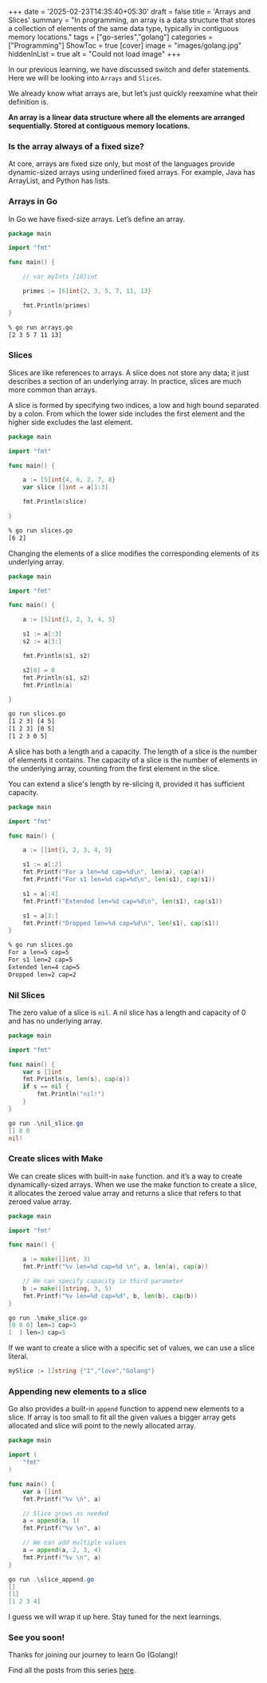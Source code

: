 +++
date = '2025-02-23T14:35:40+05:30'
draft = false
title = 'Arrays and Slices'
summary = "In programming, an array is a data structure that stores a collection of elements of the same data type, typically in contiguous memory locations."
tags = ["go-series","golang"]
categories = ["Programming"]
ShowToc = true
[cover]
image = "images/golang.jpg"
hiddenInList = true
alt = "Could not load image"
+++

In our previous learning, we have discussed switch and defer statements. Here we will be looking into `Arrays` and `Slices`.

We already know what arrays are, but let’s just quickly reexamine what their definition is.

**An array is a linear data structure where all the elements are arranged sequentially. Stored at contiguous memory locations.**

### **Is the array always of a fixed size?**


At core, arrays are fixed size only, but most of the languages provide dynamic-sized arrays using underlined fixed arrays. For example, Java has ArrayList, and Python has lists.


### **Arrays in Go**


In Go we have fixed-size arrays. Let’s define an array.


```go
package main

import "fmt"

func main() {

	// var myInts [10]int

	primes := [6]int{2, 3, 5, 7, 11, 13}

	fmt.Println(primes)
}
```

```bash
% go run arrays.go 
[2 3 5 7 11 13]
```


### **Slices**


Slices are like references to arrays. A slice does not store any data; it just describes a section of an underlying array. In practice, slices are much more common than arrays.

A slice is formed by specifying two indices, a low and high bound separated by a colon. From which the lower side includes the first element and the higher side excludes the last element.


```go
package main

import "fmt"

func main() {

	a := [5]int{4, 6, 2, 7, 8}
	var slice []int = a[1:3]

	fmt.Println(slice)

}
```

```bash
% go run slices.go 
[6 2]
```


Changing the elements of a slice modifies the corresponding elements of its underlying array.


```go
package main

import "fmt"

func main() {

	a := [5]int{1, 2, 3, 4, 5}

	s1 := a[:3]
	s2 := a[3:]

	fmt.Println(s1, s2)

	s2[0] = 0
	fmt.Println(s1, s2)
	fmt.Println(a)

}
```

```bash
go run slices.go
[1 2 3] [4 5]
[1 2 3] [0 5]
[1 2 3 0 5]
```


A slice has both a length and a capacity. The length of a slice is the number of elements it contains. The capacity of a slice is the number of elements in the underlying array, counting from the first element in the slice.

You can extend a slice's length by re-slicing it, provided it has sufficient capacity.


```go
package main

import "fmt"

func main() {

	a := []int{1, 2, 3, 4, 5}

	s1 := a[:2]
	fmt.Printf("For a len=%d cap=%d\n", len(a), cap(a))
	fmt.Printf("For s1 len=%d cap=%d\n", len(s1), cap(s1))

	s1 = a[:4]
	fmt.Printf("Extended len=%d cap=%d\n", len(s1), cap(s1))

	s1 = a[3:]
	fmt.Printf("Dropped len=%d cap=%d\n", len(s1), cap(s1))
}
```

```bash
% go run slices.go
For a len=5 cap=5
For s1 len=2 cap=5
Extended len=4 cap=5
Dropped len=2 cap=2
```


### Nil Slices


The zero value of a slice is `nil`. A nil slice has a length and capacity of 0 and has no underlying array.


```go
package main

import "fmt"

func main() {
	var s []int
	fmt.Println(s, len(s), cap(s))
	if s == nil {
		fmt.Println("nil!")
	}
}
```

```powershell
go run .\nil_slice.go
[] 0 0
nil!
```


### Create slices with Make


We can create slices with built-in `make` function. and it’s a way to create dynamically-sized arrays. When we use the make function to create a slice, it allocates the zeroed value array and returns a slice that refers to that zeroed value array.


```go
package main

import "fmt"

func main() {

	a := make([]int, 3)
	fmt.Printf("%v len=%d cap=%d \n", a, len(a), cap(a))

	// We can specify capacity in third parameter
	b := make([]string, 3, 5)
	fmt.Printf("%v len=%d cap=%d", b, len(b), cap(b))
}
```

```powershell
go run .\make_slice.go
[0 0 0] len=3 cap=3 
[  ] len=3 cap=5
```


If we want to create a slice with a specific set of values, we can use a slice literal.


```go
mySlice := []string {"I","love","Golang"}
```


### Appending new elements to a slice


Go also provides a built-in `append` function to append new elements to a slice. If array is too small to fit all the given values a bigger array gets allocated and slice will point to the newly allocated array.


```go
package main

import (
	"fmt"
)

func main() {
	var a []int
	fmt.Printf("%v \n", a)

	// Slice grows as needed
	a = append(a, 1)
	fmt.Printf("%v \n", a)

	// We can add multiple values
	a = append(a, 2, 3, 4)
	fmt.Printf("%v \n", a)
}
```

```powershell
go run .\slice_append.go
[] 
[1] 
[1 2 3 4]
```


I guess we will wrap it up here. Stay tuned for the next learnings.


### See you soon!

Thanks for joining our journey to learn Go (Golang)!

Find all the posts from this series [here](https://sahill17.github.io/tags/go-series/).